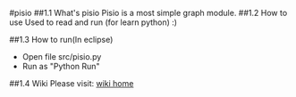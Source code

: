 #pisio 
##1.1 What's pisio
Pisio is a most simple graph module.
##1.2 How to use
Used to read and run (for learn python) :)

##1.3 How to run(In eclipse)
- Open file src/pisio.py
- Run as "Python Run"

##1.4 Wiki
Please visit: <a href="https://github.com/deyuwang/pisio/wiki">wiki home</a>
